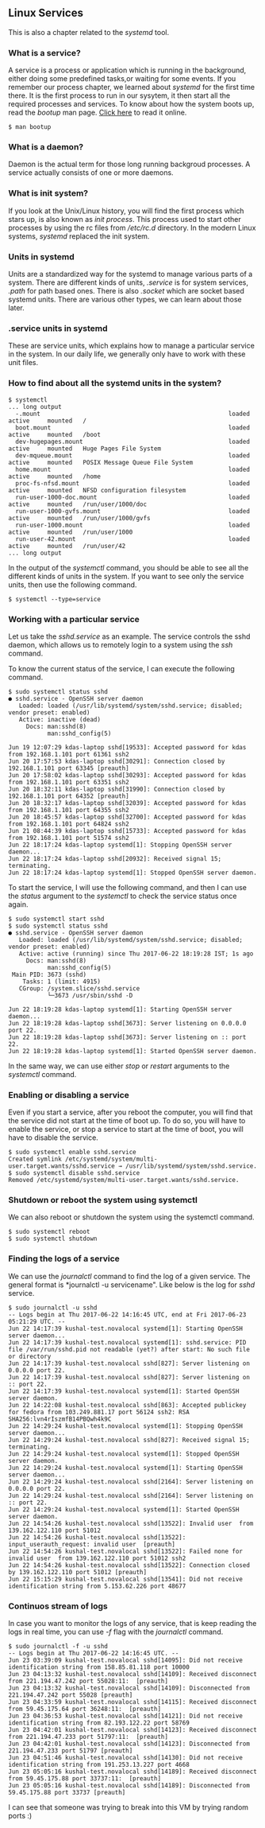 ## Linux Services

This is also a chapter related to the *systemd* tool.

### What is a service?

A service is a process or application which is running in the background, either doing some predefined tasks,or waiting for some events. If you remember our process chapter, we learned about *systemd* for the first time there. It is the first process to run in our sysytem, it
then start all the required processes and services. To know about how the system boots up,
read the *bootup* man page. [Click here](https://www.freedesktop.org/software/systemd/man/bootup.html) to read it online.

```
$ man bootup
```

### What is a daemon?

Daemon is the actual term for those long running backgroud processes. A service actually consists of one or more daemons.


### What is init system?

If you look at the Unix/Linux history, you will find the first process which stars up, is also known as *init process*. This process used to start other processes by using the rc files from */etc/rc.d* directory. In the modern Linux systems, *systemd* replaced the init system.


### Units in systemd

Units are a standardized way for the systemd to manage various parts of a system. There are different kinds of units, *.service* is for system services, *.path* for path based ones. There is also *.socket* which are socket based systemd units. There are various other types, we can
learn about those later.

### .service units in systemd

These are service units, which explains how to manage a particular service in the system. In our
daily life, we generally only have to work with these unit files.


### How to find about all the systemd units in the system?

```
$ systemctl
... long output
  -.mount                                                     loaded active     mounted   /
  boot.mount                                                  loaded active     mounted   /boot
  dev-hugepages.mount                                         loaded active     mounted   Huge Pages File System
  dev-mqueue.mount                                            loaded active     mounted   POSIX Message Queue File System
  home.mount                                                  loaded active     mounted   /home
  proc-fs-nfsd.mount                                          loaded active     mounted   NFSD configuration filesystem
  run-user-1000-doc.mount                                     loaded active     mounted   /run/user/1000/doc
  run-user-1000-gvfs.mount                                    loaded active     mounted   /run/user/1000/gvfs
  run-user-1000.mount                                         loaded active     mounted   /run/user/1000
  run-user-42.mount                                           loaded active     mounted   /run/user/42
... long output
```

In the output of the *systemctl* command, you should be able to see all the different kinds of
units in the system. If you want to see only the service units, then use the following command.

```
$ systemctl --type=service
```

### Working with a particular service

Let us take the *sshd.service* as an example. The service controls the sshd daemon, which allows
us to remotely login to a system using the *ssh* command.

To know the current status of the service, I can execute the following command.

```
$ sudo systemctl status sshd
● sshd.service - OpenSSH server daemon
   Loaded: loaded (/usr/lib/systemd/system/sshd.service; disabled; vendor preset: enabled)
   Active: inactive (dead)
     Docs: man:sshd(8)
           man:sshd_config(5)

Jun 19 12:07:29 kdas-laptop sshd[19533]: Accepted password for kdas from 192.168.1.101 port 61361 ssh2
Jun 20 17:57:53 kdas-laptop sshd[30291]: Connection closed by 192.168.1.101 port 63345 [preauth]
Jun 20 17:58:02 kdas-laptop sshd[30293]: Accepted password for kdas from 192.168.1.101 port 63351 ssh2
Jun 20 18:32:11 kdas-laptop sshd[31990]: Connection closed by 192.168.1.101 port 64352 [preauth]
Jun 20 18:32:17 kdas-laptop sshd[32039]: Accepted password for kdas from 192.168.1.101 port 64355 ssh2
Jun 20 18:45:57 kdas-laptop sshd[32700]: Accepted password for kdas from 192.168.1.101 port 64824 ssh2
Jun 21 08:44:39 kdas-laptop sshd[15733]: Accepted password for kdas from 192.168.1.101 port 51574 ssh2
Jun 22 18:17:24 kdas-laptop systemd[1]: Stopping OpenSSH server daemon...
Jun 22 18:17:24 kdas-laptop sshd[20932]: Received signal 15; terminating.
Jun 22 18:17:24 kdas-laptop systemd[1]: Stopped OpenSSH server daemon.
```

To start the service, I will use the following command, and then I can use the *status* argument to the *systemctl* to check the service status once again.

```
$ sudo systemctl start sshd
$ sudo systemctl status sshd
● sshd.service - OpenSSH server daemon
   Loaded: loaded (/usr/lib/systemd/system/sshd.service; disabled; vendor preset: enabled)
   Active: active (running) since Thu 2017-06-22 18:19:28 IST; 1s ago
     Docs: man:sshd(8)
           man:sshd_config(5)
 Main PID: 3673 (sshd)
    Tasks: 1 (limit: 4915)
   CGroup: /system.slice/sshd.service
           └─3673 /usr/sbin/sshd -D

Jun 22 18:19:28 kdas-laptop systemd[1]: Starting OpenSSH server daemon...
Jun 22 18:19:28 kdas-laptop sshd[3673]: Server listening on 0.0.0.0 port 22.
Jun 22 18:19:28 kdas-laptop sshd[3673]: Server listening on :: port 22.
Jun 22 18:19:28 kdas-laptop systemd[1]: Started OpenSSH server daemon.
```

In the same way, we can use either *stop* or *restart* arguments to the *systemctl* command.


### Enabling or disabling a service

Even if you start a service, after you reboot the computer, you will find that the service
did not start at the time of boot up. To do so, you will have to enable the service, or stop a service to start at the time of boot, you will have to disable the service.

```
$ sudo systemctl enable sshd.service
Created symlink /etc/systemd/system/multi-user.target.wants/sshd.service → /usr/lib/systemd/system/sshd.service.
$ sudo systemctl disable sshd.service
Removed /etc/systemd/system/multi-user.target.wants/sshd.service.
```

### Shutdown or reboot the system using systemctl

We can also reboot or shutdown the system using the systemctl command.

```
$ sudo systemctl reboot
$ sudo systemctl shutdown
```

### Finding the logs of a service

We can use the *journalctl* command to find the log of a given service.
The general format is *journalctl -u servicename". Like below is the log for *sshd* service.

```
$ sudo journalctl -u sshd
-- Logs begin at Thu 2017-06-22 14:16:45 UTC, end at Fri 2017-06-23 05:21:29 UTC. --
Jun 22 14:17:39 kushal-test.novalocal systemd[1]: Starting OpenSSH server daemon...
Jun 22 14:17:39 kushal-test.novalocal systemd[1]: sshd.service: PID file /var/run/sshd.pid not readable (yet?) after start: No such file or directory
Jun 22 14:17:39 kushal-test.novalocal sshd[827]: Server listening on 0.0.0.0 port 22.
Jun 22 14:17:39 kushal-test.novalocal sshd[827]: Server listening on :: port 22.
Jun 22 14:17:39 kushal-test.novalocal systemd[1]: Started OpenSSH server daemon.
Jun 22 14:22:08 kushal-test.novalocal sshd[863]: Accepted publickey for fedora from 103.249.881.17 port 56124 ssh2: RSA SHA256:lvn4rIszmfB14PBQwh4k9C
Jun 22 14:29:24 kushal-test.novalocal systemd[1]: Stopping OpenSSH server daemon...
Jun 22 14:29:24 kushal-test.novalocal sshd[827]: Received signal 15; terminating.
Jun 22 14:29:24 kushal-test.novalocal systemd[1]: Stopped OpenSSH server daemon.
Jun 22 14:29:24 kushal-test.novalocal systemd[1]: Starting OpenSSH server daemon...
Jun 22 14:29:24 kushal-test.novalocal sshd[2164]: Server listening on 0.0.0.0 port 22.
Jun 22 14:29:24 kushal-test.novalocal sshd[2164]: Server listening on :: port 22.
Jun 22 14:29:24 kushal-test.novalocal systemd[1]: Started OpenSSH server daemon.
Jun 22 14:54:26 kushal-test.novalocal sshd[13522]: Invalid user  from 139.162.122.110 port 51012
Jun 22 14:54:26 kushal-test.novalocal sshd[13522]: input_userauth_request: invalid user  [preauth]
Jun 22 14:54:26 kushal-test.novalocal sshd[13522]: Failed none for invalid user  from 139.162.122.110 port 51012 ssh2
Jun 22 14:54:26 kushal-test.novalocal sshd[13522]: Connection closed by 139.162.122.110 port 51012 [preauth]
Jun 22 15:15:29 kushal-test.novalocal sshd[13541]: Did not receive identification string from 5.153.62.226 port 48677
```

### Continuos stream of logs

In case you want to monitor the logs of any service, that is keep reading the logs in real time, you can use *-f* flag with the *journalctl* command.

```
$ sudo journalctl -f -u sshd
-- Logs begin at Thu 2017-06-22 14:16:45 UTC. --
Jun 23 03:39:09 kushal-test.novalocal sshd[14095]: Did not receive identification string from 158.85.81.118 port 10000
Jun 23 04:13:32 kushal-test.novalocal sshd[14109]: Received disconnect from 221.194.47.242 port 55028:11:  [preauth]
Jun 23 04:13:32 kushal-test.novalocal sshd[14109]: Disconnected from 221.194.47.242 port 55028 [preauth]
Jun 23 04:33:59 kushal-test.novalocal sshd[14115]: Received disconnect from 59.45.175.64 port 36248:11:  [preauth]
Jun 23 04:36:53 kushal-test.novalocal sshd[14121]: Did not receive identification string from 82.193.122.22 port 58769
Jun 23 04:42:01 kushal-test.novalocal sshd[14123]: Received disconnect from 221.194.47.233 port 51797:11:  [preauth]
Jun 23 04:42:01 kushal-test.novalocal sshd[14123]: Disconnected from 221.194.47.233 port 51797 [preauth]
Jun 23 04:51:46 kushal-test.novalocal sshd[14130]: Did not receive identification string from 191.253.13.227 port 4668
Jun 23 05:05:16 kushal-test.novalocal sshd[14189]: Received disconnect from 59.45.175.88 port 33737:11:  [preauth]
Jun 23 05:05:16 kushal-test.novalocal sshd[14189]: Disconnected from 59.45.175.88 port 33737 [preauth]
```

I can see that someone was trying to break into this VM by trying random ports :)